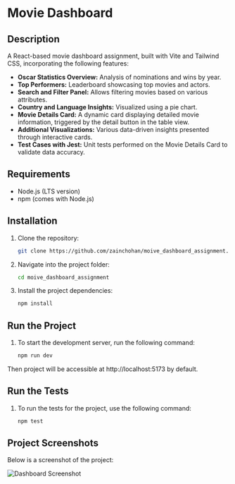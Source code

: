 # Movie Dashboard

## Description
A React-based movie dashboard assignment, built with Vite and Tailwind CSS, incorporating the following features:  

- **Oscar Statistics Overview:** Analysis of nominations and wins by year.  
- **Top Performers:** Leaderboard showcasing top movies and actors.  
- **Search and Filter Panel:** Allows filtering movies based on various attributes.  
- **Country and Language Insights:** Visualized using a pie chart.  
- **Movie Details Card:** A dynamic card displaying detailed movie information, triggered by the detail button in the table view.  
- **Additional Visualizations:** Various data-driven insights presented through interactive cards.  
- **Test Cases with Jest:** Unit tests performed on the Movie Details Card to validate data accuracy.

## Requirements
- Node.js (LTS version)
- npm (comes with Node.js)

## Installation

1. Clone the repository:
   ```bash
   git clone https://github.com/zainchohan/moive_dashboard_assignment.git

2. Navigate into the project folder:
    ```bash
   cd moive_dashboard_assignment

3. Install the project dependencies:
    ```bash
   npm install

## Run the Project

1. To start the development server, run the following command:
    ```bash
   npm run dev

Then project will be accessible at http://localhost:5173 by default.

## Run the Tests

1. To run the tests for the project, use the following command:
    ```bash
   npm test

## Project Screenshots

Below is a screenshot of the project:

![Dashboard Screenshot](screenshot.png)
